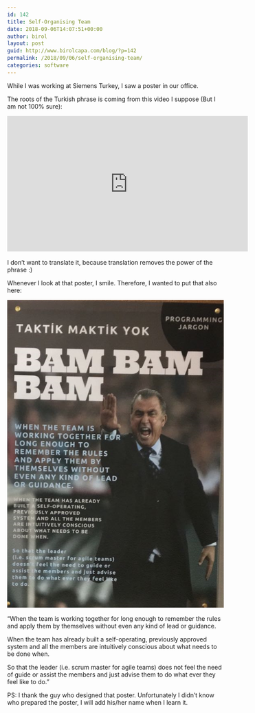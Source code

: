 ```yaml
---
id: 142
title: Self-Organising Team
date: 2018-09-06T14:07:51+00:00
author: birol
layout: post
guid: http://www.birolcapa.com/blog/?p=142
permalink: /2018/09/06/self-organising-team/
categories: software
---
```

While I was working at Siemens Turkey, I saw a poster in our office.

The roots of the Turkish phrase is coming from this video I suppose (But I am not 100% sure):

<iframe width="560" height="315" src="https://www.youtube.com/embed/nkiAbbNRwyU" frameborder="0" allow="accelerometer; autoplay; encrypted-media; gyroscope; picture-in-picture" allowfullscreen></iframe>

I don’t want to translate it, because translation removes the power of the phrase :)

Whenever I look at that poster, I smile. Therefore, I wanted to put that also here:

![taktikmaktikyokbambambam](/images/taktikmaktikyokbambambam.png)

“When the team is working together for long enough to remember the rules and apply them by themselves without even any kind of lead or guidance.

When the team has already built a self-operating, previously approved system and all the members are intuitively conscious about what needs to be done when.

So that the leader (i.e. scrum master for agile teams) does not feel the need of guide or assist the members and just advise them to do what ever they feel like to do.”

PS: I thank the guy who designed that poster. Unfortunately I didn’t know who prepared the poster, I will add his/her name when I learn it.